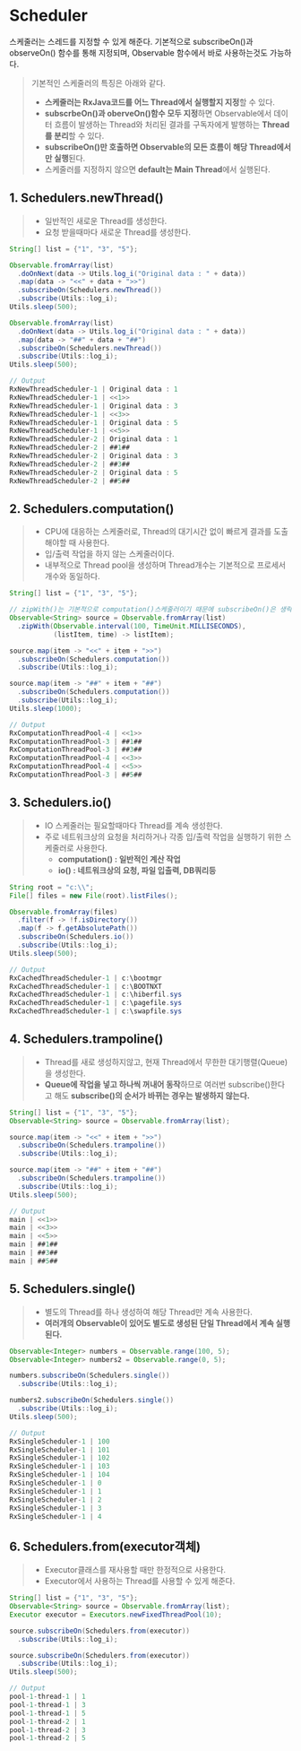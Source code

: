# Scheduler

스케줄러는 스레드를 지정할 수 있게 해준다. 기본적으로 subscribeOn()과 observeOn() 함수를 통해 지정되며, Observable 함수에서 바로 사용하는것도 가능하다. 

> 기본적인 스케줄러의 특징은 아래와 같다.
>
> - **스케줄러는 RxJava코드를 어느 Thread에서 실행할지 지정**할 수 있다.
> - **subscrbeOn()과 oberveOn()함수 모두 지정**하면 Observable에서 데이터 흐름이 발생하는 Thread와 처리된 결과를 구독자에게 발행하는 **Thread를 분리**할 수 있다.
> - **subscribeOn()만 호출하면 Observable의 모든 흐름이 해당 Thread에서만 실행**된다.
> - 스케줄러를 지정하지 않으면 **default는 Main Thread**에서 실행된다.



## 1. Schedulers.newThread()

> - 일반적인 새로운 Thread를 생성한다.
> - 요청 받을때마다 새로운 Thread를 생성한다.

```java
String[] list = {"1", "3", "5"};

Observable.fromArray(list)
  .doOnNext(data -> Utils.log_i("Original data : " + data))
  .map(data -> "<<" + data + ">>")
  .subscribeOn(Schedulers.newThread())
  .subscribe(Utils::log_i);
Utils.sleep(500);

Observable.fromArray(list)
  .doOnNext(data -> Utils.log_i("Original data : " + data))
  .map(data -> "##" + data + "##")
  .subscribeOn(Schedulers.newThread())
  .subscribe(Utils::log_i);
Utils.sleep(500);
```

```java
// Output
RxNewThreadScheduler-1 | Original data : 1
RxNewThreadScheduler-1 | <<1>>
RxNewThreadScheduler-1 | Original data : 3
RxNewThreadScheduler-1 | <<3>>
RxNewThreadScheduler-1 | Original data : 5
RxNewThreadScheduler-1 | <<5>>
RxNewThreadScheduler-2 | Original data : 1
RxNewThreadScheduler-2 | ##1##
RxNewThreadScheduler-2 | Original data : 3
RxNewThreadScheduler-2 | ##3##
RxNewThreadScheduler-2 | Original data : 5
RxNewThreadScheduler-2 | ##5##
```





## 2. Schedulers.computation()

> - CPU에 대응하는 스케줄러로, Thread의 대기시간 없이 빠르게 결과를 도출해야할 때 사용한다.
> - 입/출력 작업을 하지 않는 스케줄러이다.
> - 내부적으로 Thread pool을 생성하며 Thread개수는 기본적으로 프로세서 개수와 동일하다.

```java
String[] list = {"1", "3", "5"};

// zipWith()는 기본적으로 computation()스케줄러이기 때문에 subscribeOn()은 생략해도 된다.
Observable<String> source = Observable.fromArray(list)
  .zipWith(Observable.interval(100, TimeUnit.MILLISECONDS),
           (listItem, time) -> listItem);

source.map(item -> "<<" + item + ">>")
  .subscribeOn(Schedulers.computation())
  .subscribe(Utils::log_i);

source.map(item -> "##" + item + "##")
  .subscribeOn(Schedulers.computation())
  .subscribe(Utils::log_i);
Utils.sleep(1000);
```

```java
// Output
RxComputationThreadPool-4 | <<1>>
RxComputationThreadPool-3 | ##1##
RxComputationThreadPool-3 | ##3##
RxComputationThreadPool-4 | <<3>>
RxComputationThreadPool-4 | <<5>>
RxComputationThreadPool-3 | ##5##
```





## 3. Schedulers.io()

> - IO 스케줄러는 필요할때마다 Thread를 계속 생성한다.
> - 주로 네트워크상의 요청을 처리하거나 각종 입/출력 작업을 실행하기 위한 스케줄러로 사용한다.
>   - **computation() : 일반적인 계산 작업**
>   - **io() : 네트워크상의 요청, 파일 입출력, DB쿼리등**

```java
String root = "c:\\";
File[] files = new File(root).listFiles();

Observable.fromArray(files)
  .filter(f -> !f.isDirectory())
  .map(f -> f.getAbsolutePath())
  .subscribeOn(Schedulers.io())
  .subscribe(Utils::log_i);
Utils.sleep(500);
```

```java
// Output
RxCachedThreadScheduler-1 | c:\bootmgr
RxCachedThreadScheduler-1 | c:\BOOTNXT
RxCachedThreadScheduler-1 | c:\hiberfil.sys
RxCachedThreadScheduler-1 | c:\pagefile.sys
RxCachedThreadScheduler-1 | c:\swapfile.sys
```





## 4. Schedulers.trampoline()

> - Thread를 새로 생성하지않고, 현재 Thread에서 무한한 대기행렬(Queue)을 생성한다.
> - **Queue에 작업을 넣고 하나씩 꺼내어 동작**하므로 여러번 subscribe()한다고 해도 **subscribe()의 순서가 바뀌는 경우는 발생하지 않는다.**

```java
String[] list = {"1", "3", "5"};
Observable<String> source = Observable.fromArray(list);

source.map(item -> "<<" + item + ">>")
  .subscribeOn(Schedulers.trampoline())
  .subscribe(Utils::log_i);

source.map(item -> "##" + item + "##")
  .subscribeOn(Schedulers.trampoline())
  .subscribe(Utils::log_i);
Utils.sleep(500);
```

```java
// Output
main | <<1>>
main | <<3>>
main | <<5>>
main | ##1##
main | ##3##
main | ##5##
```





## 5. Schedulers.single()

> - 별도의 Thread를 하나 생성하여 해당 Thread만 계속 사용한다.
> - **여러개의 Observable이 있어도 별도로 생성된 단일 Thread에서 계속 실행된다.**

```java
Observable<Integer> numbers = Observable.range(100, 5);
Observable<Integer> numbers2 = Observable.range(0, 5);

numbers.subscribeOn(Schedulers.single())
  .subscribe(Utils::log_i);

numbers2.subscribeOn(Schedulers.single())
  .subscribe(Utils::log_i);
Utils.sleep(500);
```

```java
// Output
RxSingleScheduler-1 | 100
RxSingleScheduler-1 | 101
RxSingleScheduler-1 | 102
RxSingleScheduler-1 | 103
RxSingleScheduler-1 | 104
RxSingleScheduler-1 | 0
RxSingleScheduler-1 | 1
RxSingleScheduler-1 | 2
RxSingleScheduler-1 | 3
RxSingleScheduler-1 | 4
```





## 6. Schedulers.from(executor객체)

> - Executor클래스를 재사용할 때만 한정적으로 사용한다.
> - Executor에서 사용하는 Thread를 사용할 수 있게 해준다.

```java
String[] list = {"1", "3", "5"};
Observable<String> source = Observable.fromArray(list);
Executor executor = Executors.newFixedThreadPool(10);

source.subscribeOn(Schedulers.from(executor))
  .subscribe(Utils::log_i);

source.subscribeOn(Schedulers.from(executor))
  .subscribe(Utils::log_i);
Utils.sleep(500);
```

```java
// Output
pool-1-thread-1 | 1
pool-1-thread-1 | 3
pool-1-thread-1 | 5
pool-1-thread-2 | 1
pool-1-thread-2 | 3
pool-1-thread-2 | 5
```


